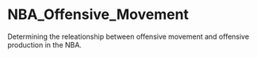 # NBA_Offensive_Movement
 Determining the releationship between offensive movement and offensive production in the NBA.
